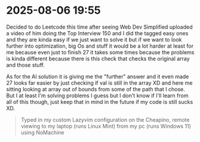 # 2025-08-06 19:55

Decided to do Leetcode this time after seeing Web Dev Simplified uploaded a video of him doing the Top Interview 150 and I did the tagged easy ones and they are kinda easy if we just want to solve it but if we want to look further into optimization, big Os and stuff it would be a lot harder at least for me because even just to finish 27 it takes some times because the problems is kinda different because there is this check that checks the original array and those stuff.

As for the AI solution it is giving me the "further" answer and it even made 27 looks far easier by just checking if val is still in the array XD and here me sitting looking at array out of bounds from some of the path that I chose. But I at least I'm solving problems I guess but I don't know if I'll learn from all of this though, just keep that in mind in the future if my code is still sucks XD.

> Typed in my custom Lazyvim configuration on the Cheapino, remote viewing to my laptop (runs Linux Mint) from my pc (runs Windows 11) using NoMachine
